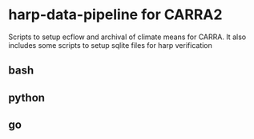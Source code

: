 # harp-data-pipeline for CARRA2

Scripts to setup ecflow and archival of climate means for CARRA.
It also includes some scripts to setup sqlite files for harp verification


## bash

## python

## go
